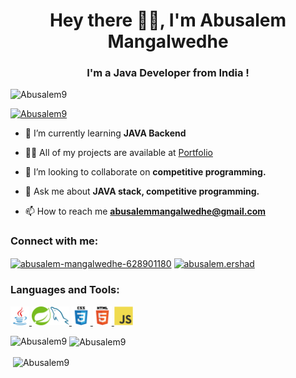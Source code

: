 <!--
**Abusalem9/Abusalem9** is a ✨ _special_ ✨ repository because its `README.md` (this file) appears on your GitHub profile.

Here are some ideas to get you started:

- 🔭 I’m currently working on ...
- 🌱 I’m currently learning ...
- 👯 I’m looking to collaborate on ...
- 🤔 I’m looking for help with ...
- 💬 Ask me about ...
- 📫 How to reach me: ...
- 😄 Pronouns: ...
- ⚡ Fun fact: ...
-->

<h1 align="center">Hey there 🙋‍♂️, I'm Abusalem Mangalwedhe</h1>
<h3 align="center">I'm a Java Developer from India !</h3>

<p align="left"> <img src="https://komarev.com/ghpvc/?username=Abusalem9&label=Profile%20views&color=0e75b6&style=flat" alt="Abusalem9" /> </p>

<p align="left"> <a href="https://github.com/ryo-ma/github-profile-trophy"><img src="https://github-profile-trophy.vercel.app/?username=Abusalem9" alt="Abusalem9" /></a> </p>

- 🌱 I’m currently learning **JAVA Backend**

- 👨‍💻 All of my projects are available at [Portfolio](https://abusalem.netlify.app/)

- 👯 I’m looking to collaborate on **competitive programming.**

- 💬 Ask me about **JAVA stack, competitive programming.**

- 📫 How to reach me **abusalemmangalwedhe@gmail.com**

<h3 align="left">Connect with me:</h3>
<p align="left">
<a href="https://www.linkedin.com/in/abusalem-mangalwedhe-628901180/" target="blank"><img align="center" src="https://cdn.jsdelivr.net/npm/simple-icons@3.0.1/icons/linkedin.svg" alt="abusalem-mangalwedhe-628901180" height="30" width="40" /></a>
<a href="https://instagram.com/abusalem.ershad" target="blank"><img align="center" src="https://cdn.jsdelivr.net/npm/simple-icons@3.0.1/icons/instagram.svg" alt="abusalem.ershad" height="30" width="40" /></a>
</p>

<h3 align="left">Languages and Tools:</h3>
<p align="left"><a href="https://www.w3schools.com/css/" target="_blank"><img src="https://raw.githubusercontent.com/devicons/devicon/master/icons/java/java-original.svg" alt="java" width="30" height="30"/> <img src="https://raw.githubusercontent.com/devicons/devicon/master/icons/spring/spring-original.svg" alt="spring" width="30" height="30"/><img src="https://raw.githubusercontent.com/devicons/devicon/master/icons/mysql/mysql-original.svg" alt="javascript" width="30" height="30"/>
<img src="https://raw.githubusercontent.com/devicons/devicon/master/icons/css3/css3-original-wordmark.svg" alt="css3" width="30" height="30"/> </a><a href="https://www.w3.org/html/" target="_blank"> <img src="https://raw.githubusercontent.com/devicons/devicon/master/icons/html5/html5-original-wordmark.svg" alt="html5" width="30" height="30"/> </a> <a href="https://developer.mozilla.org/en-US/docs/Web/JavaScript" target="_blank"> <img src="https://raw.githubusercontent.com/devicons/devicon/master/icons/javascript/javascript-original.svg" alt="javascript" width="30" height="30"/> </a></p>

<p><img align="left" src="https://github-readme-stats.vercel.app/api/top-langs?username=Abusalem9&show_icons=true&locale=en&layout=compact" alt="Abusalem9" /></p>
<p>&nbsp;<img align="center" src="https://github-readme-stats.vercel.app/api?username=Abusalem9&show_icons=true&locale=en" alt="Abusalem9" /></p>

<p>&nbsp;<img align="center" src="https://github-readme-streak-stats.herokuapp.com/?user=Abusalem9&" alt="Abusalem9" /></p>
